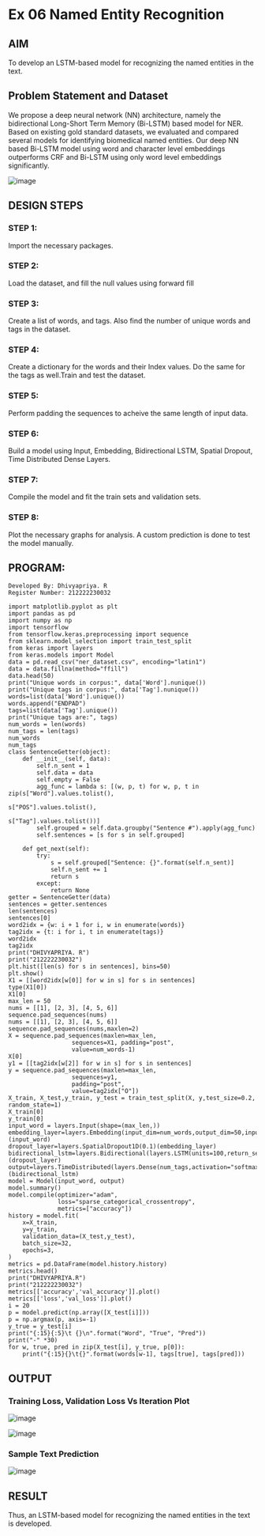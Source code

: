 # Ex 06 Named Entity Recognition

## AIM

To develop an LSTM-based model for recognizing the named entities in the text.

## Problem Statement and Dataset

We propose a deep neural network (NN) architecture, namely the bidirectional Long-Short Term Memory (Bi-LSTM) based model for NER. Based on existing gold standard datasets, we evaluated and compared several models for identifying biomedical named entities. Our deep NN based Bi-LSTM model using word and character level embeddings outperforms CRF and Bi-LSTM using only word level embeddings significantly.

![image](https://github.com/dhivyapriyar/named-entity-recognition/assets/119477552/ffb00b55-0a35-4080-9418-45dafa9b118d)

## DESIGN STEPS

### STEP 1:

Import the necessary packages.

### STEP 2:

Load the dataset, and fill the null values using forward fill

### STEP 3:

Create a list of words, and tags. Also find the number of unique words and tags in the dataset.

### STEP 4:

Create a dictionary for the words and their Index values. Do the same for the tags as well.Train and test the dataset.

### STEP 5:

Perform padding the sequences to acheive the same length of input data.

### STEP 6:

Build a model using Input, Embedding, Bidirectional LSTM, Spatial Dropout, Time Distributed Dense Layers.

### STEP 7:

Compile the model and fit the train sets and validation sets.

### STEP 8:

Plot the necessary graphs for analysis. A custom prediction is done to test the model manually.

## PROGRAM:
```
Developed By: Dhivyapriya. R
Register Number: 212222230032
```
```
import matplotlib.pyplot as plt
import pandas as pd
import numpy as np
import tensorflow
from tensorflow.keras.preprocessing import sequence
from sklearn.model_selection import train_test_split
from keras import layers
from keras.models import Model
data = pd.read_csv("ner_dataset.csv", encoding="latin1")
data = data.fillna(method="ffill")
data.head(50)
print("Unique words in corpus:", data['Word'].nunique())
print("Unique tags in corpus:", data['Tag'].nunique())
words=list(data['Word'].unique())
words.append("ENDPAD")
tags=list(data['Tag'].unique())
print("Unique tags are:", tags)
num_words = len(words)
num_tags = len(tags)
num_words
num_tags
class SentenceGetter(object):
    def __init__(self, data):
        self.n_sent = 1
        self.data = data
        self.empty = False
        agg_func = lambda s: [(w, p, t) for w, p, t in zip(s["Word"].values.tolist(),
                                                           s["POS"].values.tolist(),
                                                           s["Tag"].values.tolist())]
        self.grouped = self.data.groupby("Sentence #").apply(agg_func)
        self.sentences = [s for s in self.grouped]

    def get_next(self):
        try:
            s = self.grouped["Sentence: {}".format(self.n_sent)]
            self.n_sent += 1
            return s
        except:
            return None
getter = SentenceGetter(data)
sentences = getter.sentences
len(sentences)
sentences[0]
word2idx = {w: i + 1 for i, w in enumerate(words)}
tag2idx = {t: i for i, t in enumerate(tags)}
word2idx
tag2idx
print("DHIVYAPRIYA. R")
print("212222230032")
plt.hist([len(s) for s in sentences], bins=50)
plt.show()
X1 = [[word2idx[w[0]] for w in s] for s in sentences]
type(X1[0])
X1[0]
max_len = 50
nums = [[1], [2, 3], [4, 5, 6]]
sequence.pad_sequences(nums)
nums = [[1], [2, 3], [4, 5, 6]]
sequence.pad_sequences(nums,maxlen=2)
X = sequence.pad_sequences(maxlen=max_len,
                  sequences=X1, padding="post",
                  value=num_words-1)
X[0]
y1 = [[tag2idx[w[2]] for w in s] for s in sentences]
y = sequence.pad_sequences(maxlen=max_len,
                  sequences=y1,
                  padding="post",
                  value=tag2idx["O"])
X_train, X_test,y_train, y_test = train_test_split(X, y,test_size=0.2, random_state=1)
X_train[0]
y_train[0]
input_word = layers.Input(shape=(max_len,))
embedding_layer=layers.Embedding(input_dim=num_words,output_dim=50,input_length=max_len)(input_word)
dropout_layer=layers.SpatialDropout1D(0.1)(embedding_layer)
bidirectional_lstm=layers.Bidirectional(layers.LSTM(units=100,return_sequences=True,recurrent_dropout=0.1))(dropout_layer)
output=layers.TimeDistributed(layers.Dense(num_tags,activation="softmax"))(bidirectional_lstm)
model = Model(input_word, output)
model.summary()
model.compile(optimizer="adam",
              loss="sparse_categorical_crossentropy",
              metrics=["accuracy"])
history = model.fit(
    x=X_train,
    y=y_train,
    validation_data=(X_test,y_test),
    batch_size=32,
    epochs=3,
)
metrics = pd.DataFrame(model.history.history)
metrics.head()
print("DHIVYAPRIYA.R")
print("212222230032")
metrics[['accuracy','val_accuracy']].plot()
metrics[['loss','val_loss']].plot()
i = 20
p = model.predict(np.array([X_test[i]]))
p = np.argmax(p, axis=-1)
y_true = y_test[i]
print("{:15}{:5}\t {}\n".format("Word", "True", "Pred"))
print("-" *30)
for w, true, pred in zip(X_test[i], y_true, p[0]):
    print("{:15}{}\t{}".format(words[w-1], tags[true], tags[pred]))
```

## OUTPUT

### Training Loss, Validation Loss Vs Iteration Plot

![image](https://github.com/dhivyapriyar/named-entity-recognition/assets/119477552/46da694a-25ec-436b-a613-b6bf448ab031)

![image](https://github.com/dhivyapriyar/named-entity-recognition/assets/119477552/3853541e-5c07-422f-a241-01efdc0c0ce9)

### Sample Text Prediction

![image](https://github.com/dhivyapriyar/named-entity-recognition/assets/119477552/9fe94fc8-595c-48dc-b133-c22cf935d73d)

## RESULT

Thus, an LSTM-based model for recognizing the named entities in the text is developed.

